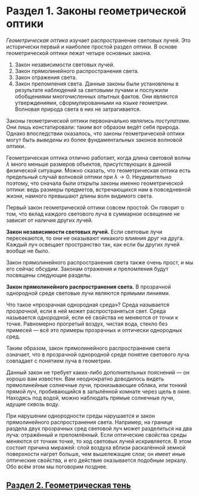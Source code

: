 # Раздел 1. Законы геометрической оптики
_Геометрическая оптика_ изучает распространение световых лучей. Это исторически первый и наиболее простой раздел оптики. В основе геометрической оптики лежат четыре основных закона.
1. Закон независимости световых лучей.
2. Закон прямолинейного распространения света.
3. Закон отражения света.
4. Закон преломления света.
Данные законы были установлены в результате наблюдений за световыми лучами и послужили обобщениями многочисленных опытных фактов. Они являются утверждениями, сформулированными на языке геометрии. Волновая природа света в них не затрагивается.

Законы геометрической оптики первоначально являлись _постулатами_. Они лишь констатировали: таким вот образом ведёт себя природа. Однако впоследствии оказалось, что законы геометрической оптики могут быть _выведены_ из более фундаментальных законов волновой оптики.

Геометрическая оптика отлично работает, когда длина световой волны $\lambda$ много меньше размеров объектов, присутствующих в данной физической ситуации. Можно сказать, что геометрическая оптика есть предельный случай волновой оптики при $\lambda\to0$. Неудивительно поэтому, что сначала были открыты законы именно геометрической оптики: ведь размеры предметов, встречающихся нам в повседневной жизни, намного превышают длины волн видимого света.

Первый закон геометрической оптики совсем простой. Он говорит о том, что вклад каждого светового луча в суммарное освещение не зависит от наличия других лучей.

**Закон независимости световых лучей.** Если световые лучи пересекаются, то они не оказывают никакого влияния друг на друга. Каждый луч освещает пространство так, как если бы других лучей вообще не было.

Закон прямолинейного распространения света также очень прост, и мы его сейчас обсудим. Законам отражения и преломления будут посвящены следующие разделы.

**Закон прямолинейного распространения света.** В прозрачной однородной среде световые лучи являются прямыми линиями.

Что такое «прозрачная однородная среда»? Среда называется _прозрачной_, если в ней может распространяться свет. Среда называется _однородной_, если её свойства не меняются от точки к точке. Равномерно прогретый воздух, чистая вода, стекло без примесей — всё это примеры прозрачных и оптически однородных сред.

Таким образом, закон прямолинейного распространения света означает, что в прозрачной однородной среде понятие светового луча совпадает с понятием луча в геометрии.

Данный закон не требует каких-либо дополнительных пояснений — он хорошо вам известен. Вам неоднократно доводилось видеть прямолинейные солнечные лучи, пронизывающие облака, или тонкий прямой луч, пробивающийся в запылённой комнате через щель в окне. Находясь под водой, можно наблюдать прямые солнечные лучи, идущие сквозь воду.

При нарушении однородности среды нарушается и закон прямолинейного распространения света. Например, на границе раздела двух прозрачных сред световой луч может разделиться на два луча: отражённый и преломлённый. Если оптические свойства среды меняются от точкик точке, то ход световых лучей искривляется. В этом состоит причина миражей: слой воздуха вблизи раскалённой земной поверхности нагрет больше, чем вышележащие слои; он имеет иные оптические свойства, и его действие оказывается подобным зеркалу. Обо всём этом мы поговорим позднее.

## [Раздел 2. Геометрическая тень](/Световые%20лучи/Геометрическая%20тень.md)
